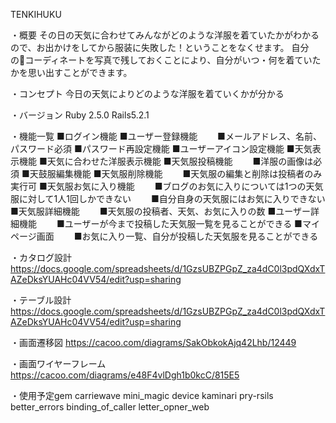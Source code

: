 TENKIHUKU

・概要
その日の天気に合わせてみんながどのような洋服を着ていたかがわかるので、お出かけをしてから服装に失敗した！ということをなくせます。
自分のコーディネートを写真で残しておくことにより、自分がいつ・何を着ていたかを思い出すことができます。

・コンセプト
今日の天気によりどのような洋服を着ていくかが分かる

・バージョン
Ruby 2.5.0 Rails5.2.1

・機能一覧
■ログイン機能
■ユーザー登録機能
　　■メールアドレス、名前、パスワード必須
■パスワード再設定機能
■ユーザーアイコン設定機能
■天気表示機能
■天気に合わせた洋服表示機能
■天気服投稿機能
　　■洋服の画像は必須
■天鼓服編集機能
■天気服削除機能
　　■天気服の編集と削除は投稿者のみ実行可
■天気服お気に入り機能
　　■ブログのお気に入りについては1つの天気服に対して1人1回しかできない
　　■自分自身の天気服にはお気に入りできない
■天気服詳細機能
　　■天気服の投稿者、天気、お気に入りの数
■ユーザー詳細機能
　　■ユーザーが今まで投稿した天気服一覧を見ることができる
■マイページ画面
　　■お気に入り一覧、自分が投稿した天気服を見ることができる

・カタログ設計
https://docs.google.com/spreadsheets/d/1GzsUBZPGpZ_za4dC0l3pdQXdxTAZeDksYUAHc04VV54/edit?usp=sharing

・テーブル設計
https://docs.google.com/spreadsheets/d/1GzsUBZPGpZ_za4dC0l3pdQXdxTAZeDksYUAHc04VV54/edit?usp=sharing

・画面遷移図
https://cacoo.com/diagrams/SakObkokAjq42Lhb/12449

・画面ワイヤーフレーム
https://cacoo.com/diagrams/e48F4vlDgh1b0kcC/815E5

・使用予定gem
  carriewave
  mini_magic
  device
  kaminari
  pry-rsils
  better_errors
  binding_of_caller
  letter_opner_web
  
